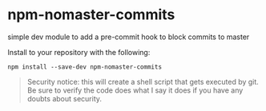 # npm-nomaster-commits
simple dev module to add a pre-commit hook to block commits to master

Install to your repository with the following:

`npm install --save-dev npm-nomaster-commits`

> Security notice: this will create a shell script that gets executed by git. Be sure to verify the code does what I say it does if you have any doubts about security.